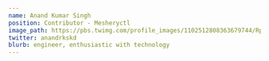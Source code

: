 ```yaml
---
name: Anand Kumar Singh
position: Contributor - Mesheryctl
image_path: https://pbs.twimg.com/profile_images/1102512808363679744/Rp8-3wn9_400x400.jpg
twitter: anandrkskd
blurb: engineer, enthusiastic with technology
---
```


